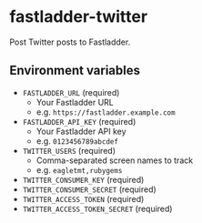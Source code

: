 # fastladder-twitter
Post Twitter posts to Fastladder.

## Environment variables
- `FASTLADDER_URL` (required)
    - Your Fastladder URL
    - e.g. `https://fastladder.example.com`
- `FASTLADDER_API_KEY` (required)
    - Your Fastladder API key
    - e.g. `0123456789abcdef`
- `TWITTER_USERS` (required)
    - Comma-separated screen names to track
    - e.g. `eagletmt,rubygems`
- `TWITTER_CONSUMER_KEY` (required)
- `TWITTER_CONSUMER_SECRET` (required)
- `TWITTER_ACCESS_TOKEN` (required)
- `TWITTER_ACCESS_TOKEN_SECRET` (required)
